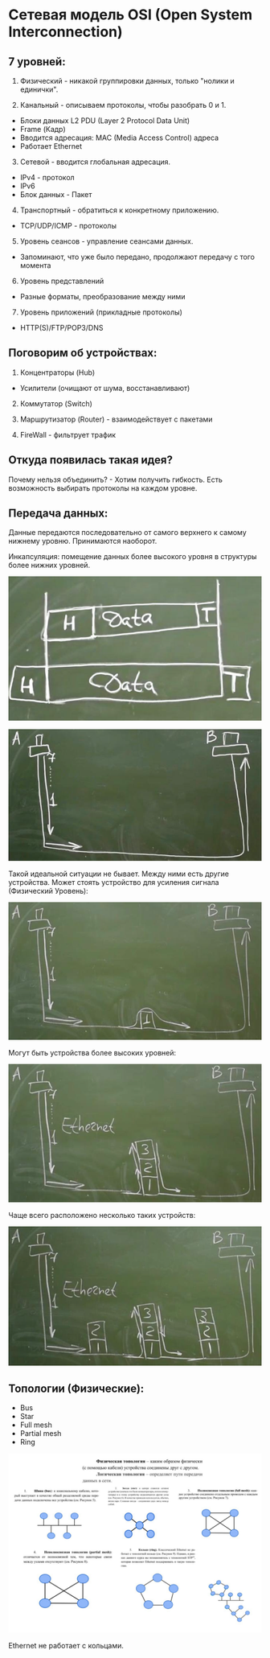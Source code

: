 # Сетевая модель OSI (Open System Interconnection)

## 7 уровней:

1. Физический - никакой группировки данных, только "нолики и единички".

2. Канальный - описываем протоколы, чтобы разобрать 0 и 1. 
  * Блоки данных L2 PDU (Layer 2 Protocol Data Unit)
  * Frame (Кадр)
  * Вводится адресация: MAC (Media Access Control) адреса
  * Работает Ethernet

3. Сетевой - вводится глобальная адресация. 
  * IPv4 - протокол 
  * IPv6
  * Блок данных - Пакет

4. Транспортный - обратиться к конкретному приложению. 
  * TCP/UDP/ICMP - протоколы

5. Уровень сеансов - управление сеансами данных.
  * Запоминают, что уже было передано, продолжают передачу с того момента

6. Уровень представлений
  * Разные форматы, преобразование между ними

7. Уровень приложений (прикладные протоколы)
  * HTTP(S)/FTP/POP3/DNS

## Поговорим об устройствах: 

1. Концентраторы (Hub)
  * Усилители (очищают от шума, восстанавливают)

2. Коммутатор (Switch)

3. Маршрутизатор (Router) - взаимодействует с пакетами

4. FireWall - фильтрует трафик

## Откуда появилась такая идея?

Почему нельзя объединить? - Хотим получить гибкость. Есть возможность выбирать протоколы на каждом уровне.

## Передача данных:

Данные передаются последовательно от самого верхнего к самому нижнему уровню. 
Принимаются наоборот. 

Инкапсуляция: помещение данных более высокого уровня в структуры более нижних уровней.

![Иллюстрация инкапсуляции](res/1_1.png)

![](res/1_2.png)

Такой идеальной ситуации не бывает. Между ними есть другие устройства. Может стоять устройство для усиления сигнала (Физический Уровень):

![](res/1_3.png)

Могут быть устройства более высоких уровней:

![](res/1_4.png)

Чаще всего расположено несколько таких устройств:

![](res/1_5.png)

## Топологии (Физические):

* Bus
* Star
* Full mesh
* Partial mesh
* Ring

![Виды топологий](res/1_6.png)

Ethernet не работает с кольцами.
